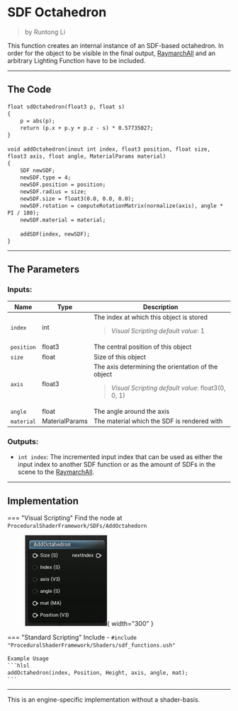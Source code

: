 <div class="container">
    <h1 class="main-heading">SDF Octahedron</h1>
    <blockquote class="author">by Runtong Li</blockquote>
</div>

This function creates an internal instance of an SDF-based octahedron. In order for the object to be visible in the final output, [RaymarchAll](raymarchAll.md) and an arbitrary Lighting Function have to be included.


---

## The Code

``` hlsl
float sdOctahedron(float3 p, float s)
{
    p = abs(p);
    return (p.x + p.y + p.z - s) * 0.57735027;
}

void addOctahedron(inout int index, float3 position, float size, float3 axis, float angle, MaterialParams material)
{
    SDF newSDF;
    newSDF.type = 4;
    newSDF.position = position;
    newSDF.radius = size;
    newSDF.size = float3(0.0, 0.0, 0.0);
    newSDF.rotation = computeRotationMatrix(normalize(axis), angle * PI / 180);
    newSDF.material = material;
    
    addSDF(index, newSDF);
}
```

---

## The Parameters

### Inputs:
| Name            | Type     | Description |
|-----------------|----------|-------------|
| `index`        | int   | The index at which this object is stored <br> <blockquote> *Visual Scripting default value*: 1 </blockquote>|
| `position`        | float3   | The central position of this object |
| `size`        | float   | Size of this object | 
| `axis`        | float3   | The axis determining the orientation of the object <br> <blockquote> *Visual Scripting default value*: float3(0, 0, 1) </blockquote> |
| `angle`        | float   | The angle around the axis |
| `material` | MaterialParams | The material which the SDF is rendered with |
    
### Outputs:
- ```int index```: The incremented input index that can be used as either the input index to another SDF function or as the amount of SDFs in the scene to the [RaymarchAll](raymarchAll.md).  

---

## Implementation

=== "Visual Scripting"
    Find the node at `ProceduralShaderFramework/SDFs/AddOctahedorn`
    <figure markdown="span">
    ![Unreal octahedron](../images/sdfs/octahedron.png){ width="300" }
    </figure>

=== "Standard Scripting"
    Include - ```#include "ProceduralShaderFramework/Shaders/sdf_functions.ush"```

    Example Usage
    ```hlsl
    addOctahedron(index, Position, Height, axis, angle, mat);
    ```
---

This is an engine-specific implementation without a shader-basis.